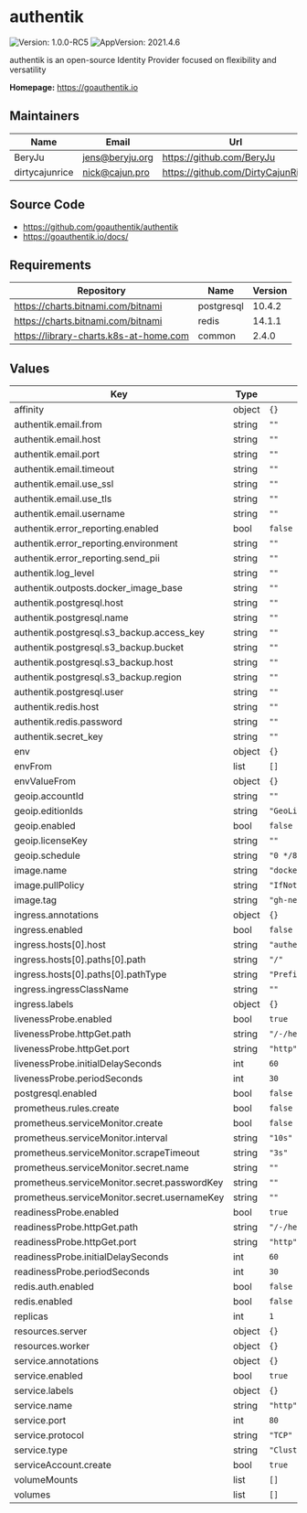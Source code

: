 # authentik

![Version: 1.0.0-RC5](https://img.shields.io/badge/Version-1.0.0--RC5-informational?style=flat-square) ![AppVersion: 2021.4.6](https://img.shields.io/badge/AppVersion-2021.4.6-informational?style=flat-square)

authentik is an open-source Identity Provider focused on flexibility and versatility

**Homepage:** <https://goauthentik.io>

## Maintainers

| Name | Email | Url |
| ---- | ------ | --- |
| BeryJu | jens@beryju.org | https://github.com/BeryJu |
| dirtycajunrice | nick@cajun.pro | https://github.com/DirtyCajunRice |

## Source Code

* <https://github.com/goauthentik/authentik>
* <https://goauthentik.io/docs/>

## Requirements

| Repository | Name | Version |
|------------|------|---------|
| https://charts.bitnami.com/bitnami | postgresql | 10.4.2 |
| https://charts.bitnami.com/bitnami | redis | 14.1.1 |
| https://library-charts.k8s-at-home.com | common | 2.4.0 |

## Values

| Key | Type | Default | Description |
|-----|------|---------|-------------|
| affinity | object | `{}` |  |
| authentik.email.from | string | `""` |  |
| authentik.email.host | string | `""` |  |
| authentik.email.port | string | `""` |  |
| authentik.email.timeout | string | `""` |  |
| authentik.email.use_ssl | string | `""` |  |
| authentik.email.use_tls | string | `""` |  |
| authentik.email.username | string | `""` |  |
| authentik.error_reporting.enabled | bool | `false` |  |
| authentik.error_reporting.environment | string | `""` |  |
| authentik.error_reporting.send_pii | string | `""` |  |
| authentik.log_level | string | `""` |  |
| authentik.outposts.docker_image_base | string | `""` |  |
| authentik.postgresql.host | string | `""` |  |
| authentik.postgresql.name | string | `""` |  |
| authentik.postgresql.s3_backup.access_key | string | `""` |  |
| authentik.postgresql.s3_backup.bucket | string | `""` |  |
| authentik.postgresql.s3_backup.host | string | `""` |  |
| authentik.postgresql.s3_backup.region | string | `""` |  |
| authentik.postgresql.user | string | `""` |  |
| authentik.redis.host | string | `""` |  |
| authentik.redis.password | string | `""` |  |
| authentik.secret_key | string | `""` |  |
| env | object | `{}` |  |
| envFrom | list | `[]` |  |
| envValueFrom | object | `{}` |  |
| geoip.accountId | string | `""` |  |
| geoip.editionIds | string | `"GeoLite2-City"` |  |
| geoip.enabled | bool | `false` |  |
| geoip.licenseKey | string | `""` |  |
| geoip.schedule | string | `"0 */8 * * *"` |  |
| image.name | string | `"docker.beryju.org/authentik/server"` |  |
| image.pullPolicy | string | `"IfNotPresent"` |  |
| image.tag | string | `"gh-next"` |  |
| ingress.annotations | object | `{}` |  |
| ingress.enabled | bool | `false` |  |
| ingress.hosts[0].host | string | `"authentik.domain.tld"` |  |
| ingress.hosts[0].paths[0].path | string | `"/"` |  |
| ingress.hosts[0].paths[0].pathType | string | `"Prefix"` |  |
| ingress.ingressClassName | string | `""` |  |
| ingress.labels | object | `{}` |  |
| livenessProbe.enabled | bool | `true` |  |
| livenessProbe.httpGet.path | string | `"/-/health/live/"` |  |
| livenessProbe.httpGet.port | string | `"http"` |  |
| livenessProbe.initialDelaySeconds | int | `60` |  |
| livenessProbe.periodSeconds | int | `30` |  |
| postgresql.enabled | bool | `false` |  |
| prometheus.rules.create | bool | `false` |  |
| prometheus.serviceMonitor.create | bool | `false` |  |
| prometheus.serviceMonitor.interval | string | `"10s"` |  |
| prometheus.serviceMonitor.scrapeTimeout | string | `"3s"` |  |
| prometheus.serviceMonitor.secret.name | string | `""` |  |
| prometheus.serviceMonitor.secret.passwordKey | string | `""` |  |
| prometheus.serviceMonitor.secret.usernameKey | string | `""` |  |
| readinessProbe.enabled | bool | `true` |  |
| readinessProbe.httpGet.path | string | `"/-/health/ready/"` |  |
| readinessProbe.httpGet.port | string | `"http"` |  |
| readinessProbe.initialDelaySeconds | int | `60` |  |
| readinessProbe.periodSeconds | int | `30` |  |
| redis.auth.enabled | bool | `false` |  |
| redis.enabled | bool | `false` |  |
| replicas | int | `1` |  |
| resources.server | object | `{}` |  |
| resources.worker | object | `{}` |  |
| service.annotations | object | `{}` |  |
| service.enabled | bool | `true` |  |
| service.labels | object | `{}` |  |
| service.name | string | `"http"` |  |
| service.port | int | `80` |  |
| service.protocol | string | `"TCP"` |  |
| service.type | string | `"ClusterIP"` |  |
| serviceAccount.create | bool | `true` |  |
| volumeMounts | list | `[]` |  |
| volumes | list | `[]` |  |
